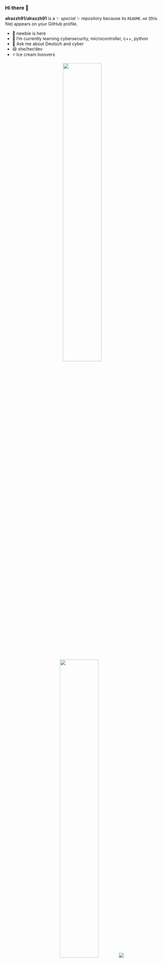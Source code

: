 ### Hi there 👋

**alrazzh91/alrazzh91** is a ✨ _special_ ✨ repository because its `README.md` (this file) appears on your GitHub profile.

- 🔭 newbie is here
- 🌱 I’m currently learning cybersecurity, microcontroller, c++, python
- 💬 Ask me about Deutsch and cyber
- 😄 she/her/dev
- ⚡ Ice cream looovers

<p align="center">
  <img height="50%" width="auto" src ="https://github-readme-stats.vercel.app/api?username=alrazzh91&show_icons=true&count_private=true&theme=darcula&hide_border=true&hide=issues,contribs&bg_color=00000000">
  <img height="50%" width="auto" src ="https://github-readme-stats.vercel.app/api/top-langs/?username=alrazzh91&layout=compact&hide_border=true&theme=darcula&bg_color=00000000&langs_count=6&exclude_repo=Pacman-AI">
  <img src ="https://github-readme-streak-stats.herokuapp.com?user=alrazzh91&theme=darcula&hide_border=true&background=FFFFFF00">
  <br>
  <br>

< <p align="center">
  <img align="left" src ="https://github-readme-stats.vercel.app/api/pin/?username=alrazzh91&repo=ytdx">
  <img align="right" src ="https://github-readme-stats.vercel.app/api/pin/?username=alrazzh91&repo=pixel-weather">
</p> -->
